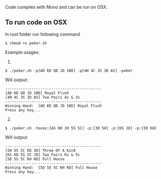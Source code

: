 Code compiles with Mono and can be run on OSX.

To run code on OSX
-------------------
In root folder run following command

	$ chmod +x poker.sh

Example usages:

1.

	$ ./poker.sh -p[AD KD QD JD 10D] -p[4H 4C 3S 3D AS] -poker

Will output:
```
--------------------------------------------
[AD KD QD JD 10D] Royal Flush
[4H 4C 3S 3D AS] Two Pairs 4s & 3s
--------------------------------------------
Winning Hand:  [AD KD QD JD 10D] Royal Flush
Press any key...
```

2.

	$ ./poker.sh -texas:[AS KD 2H 5S 5C] -p:[3D 5H] -p:[KS JD] -p:[5D KH]

Will output:
```
--------------------------------------------
[5H 5S 5C KD 3D] Three Of A Kind
[KS KD 5S 5C JD] Two Pairs Ks & 5s
[5D 5S 5C KH KD] Full House
--------------------------------------------
Winning Hand:  [5D 5S 5C KH KD] Full House
Press any key...
```